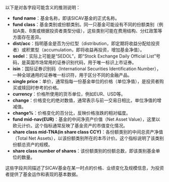 以下是对各字段可能含义的推测说明：

- **fund name**：基金名称，即该SICAV基金的正式名称。  
- **fund class**：基金类别或份额类别。同一只基金可能设有不同的份额类别（例如A类、B类或根据投资者类型分级），这些类别可能在费用结构、分红政策等方面存在差异。  
- **dist/acc**：指明基金是否为分红型（distribution，即定期将收益分配给投资者）或积累型（accumulation，即将收益再投资，增加基金净值）。  
- **sedel**：实际上可能是“SEDOL”，即“Stock Exchange Daily Official List”号码，是英国市场常用的证券识别代码，用于唯一标识上市证券。  
- **isin**：国际证券识别码（International Securities Identification Number），一种全球通用的证券唯一标识符，用于区分不同的金融产品。  
- **single price**：单价，通常指每一份基金单位的价格（单位净值），是投资者购买或赎回时参考的价格。  
- **currency**：价格所使用的货币单位，例如EUR、USD等。  
- **change**：价格变化的绝对数值，通常表示与前一交易日相比，单位净值的增减值。  
- **change%**：价格变化的百分比，反映价格涨跌的相对幅度。  
- **fund mid-nav(EUR)**：基金的中间净资产价值（Net Asset Value），这里以欧元计价。这个指标通常反映了基金资产的市值变化情况。  
- **share class mid-TNA(in share class CCY)**：各份额类别的中间总资产净值（Total Net Assets），以该份额类别所在的本币计价。这个指标说明了该类别份额总资产的规模。  
- **share class number of shares**：该份额类别的份额总数，即该类别基金单位的数量。

这些字段共同描述了SICAV基金在某一时点的价格、业绩变化及规模信息，为投资者提供了基金运作和表现的基本数据。
